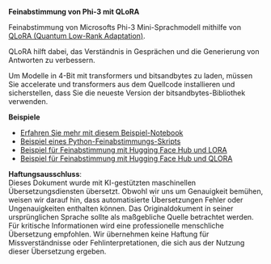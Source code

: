 **Feinabstimmung von Phi-3 mit QLoRA**

Feinabstimmung von Microsofts Phi-3 Mini-Sprachmodell mithilfe von [QLoRA (Quantum Low-Rank Adaptation)](https://github.com/artidoro/qlora). 

QLoRA hilft dabei, das Verständnis in Gesprächen und die Generierung von Antworten zu verbessern.

Um Modelle in 4-Bit mit transformers und bitsandbytes zu laden, müssen Sie accelerate und transformers aus dem Quellcode installieren und sicherstellen, dass Sie die neueste Version der bitsandbytes-Bibliothek verwenden.

**Beispiele**
- [Erfahren Sie mehr mit diesem Beispiel-Notebook](../../../../code/03.Finetuning/Phi_3_Inference_Finetuning.ipynb)
- [Beispiel eines Python-Feinabstimmungs-Skripts](../../../../code/03.Finetuning/FineTrainingScript.py)
- [Beispiel für Feinabstimmung mit Hugging Face Hub und LORA](../../../../code/03.Finetuning/Phi-3-finetune-lora-python.ipynb)
- [Beispiel für Feinabstimmung mit Hugging Face Hub und QLORA](../../../../code/03.Finetuning/Phi-3-finetune-qlora-python.ipynb)

**Haftungsausschluss**:  
Dieses Dokument wurde mit KI-gestützten maschinellen Übersetzungsdiensten übersetzt. Obwohl wir uns um Genauigkeit bemühen, weisen wir darauf hin, dass automatisierte Übersetzungen Fehler oder Ungenauigkeiten enthalten können. Das Originaldokument in seiner ursprünglichen Sprache sollte als maßgebliche Quelle betrachtet werden. Für kritische Informationen wird eine professionelle menschliche Übersetzung empfohlen. Wir übernehmen keine Haftung für Missverständnisse oder Fehlinterpretationen, die sich aus der Nutzung dieser Übersetzung ergeben.
